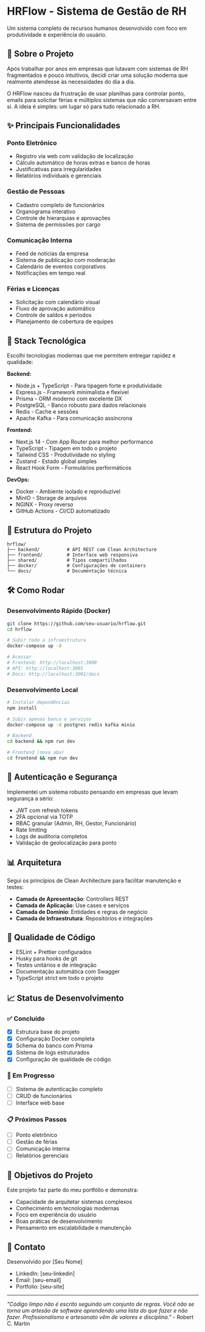 # HRFlow - Sistema de Gestão de RH

Um sistema completo de recursos humanos desenvolvido com foco em produtividade e experiência do usuário.

## 💭 Sobre o Projeto

Após trabalhar por anos em empresas que lutavam com sistemas de RH fragmentados e pouco intuitivos, decidi criar uma solução moderna que realmente atendesse às necessidades do dia a dia.

O HRFlow nasceu da frustração de usar planilhas para controlar ponto, emails para solicitar férias e múltiplos sistemas que não conversavam entre si. A ideia é simples: um lugar só para tudo relacionado a RH.

## ✨ Principais Funcionalidades

### Ponto Eletrônico
- Registro via web com validação de localização
- Cálculo automático de horas extras e banco de horas
- Justificativas para irregularidades
- Relatórios individuais e gerenciais

### Gestão de Pessoas
- Cadastro completo de funcionários
- Organograma interativo
- Controle de hierarquias e aprovações
- Sistema de permissões por cargo

### Comunicação Interna
- Feed de notícias da empresa
- Sistema de publicação com moderação
- Calendário de eventos corporativos
- Notificações em tempo real

### Férias e Licenças
- Solicitação com calendário visual
- Fluxo de aprovação automático
- Controle de saldos e períodos
- Planejamento de cobertura de equipes

## 🚀 Stack Tecnológica

Escolhi tecnologias modernas que me permitem entregar rapidez e qualidade:

**Backend:**
- Node.js + TypeScript - Para tipagem forte e produtividade
- Express.js - Framework minimalista e flexível
- Prisma - ORM moderno com excelente DX
- PostgreSQL - Banco robusto para dados relacionais
- Redis - Cache e sessões
- Apache Kafka - Para comunicação assíncrona

**Frontend:**
- Next.js 14 - Com App Router para melhor performance
- TypeScript - Tipagem em todo o projeto
- Tailwind CSS - Produtividade no styling
- Zustand - Estado global simples
- React Hook Form - Formulários performáticos

**DevOps:**
- Docker - Ambiente isolado e reproduzível
- MinIO - Storage de arquivos
- NGINX - Proxy reverso
- GitHub Actions - CI/CD automatizado

## 📁 Estrutura do Projeto

```
hrflow/
├── backend/          # API REST com Clean Architecture
├── frontend/         # Interface web responsiva
├── shared/           # Tipos compartilhados
├── docker/           # Configurações de containers
└── docs/             # Documentação técnica
```

## 🛠️ Como Rodar

### Desenvolvimento Rápido (Docker)

```bash
git clone https://github.com/seu-usuario/hrflow.git
cd hrflow

# Subir toda a infraestrutura
docker-compose up -d

# Acessar
# Frontend: http://localhost:3000
# API: http://localhost:3001
# Docs: http://localhost:3001/docs
```

### Desenvolvimento Local

```bash
# Instalar dependências
npm install

# Subir apenas banco e serviços
docker-compose up -d postgres redis kafka minio

# Backend
cd backend && npm run dev

# Frontend (nova aba)
cd frontend && npm run dev
```

## 🔐 Autenticação e Segurança

Implementei um sistema robusto pensando em empresas que levam segurança a sério:

- JWT com refresh tokens
- 2FA opcional via TOTP
- RBAC granular (Admin, RH, Gestor, Funcionário)
- Rate limiting
- Logs de auditoria completos
- Validação de geolocalização para ponto

## 📊 Arquitetura

Segui os princípios de Clean Architecture para facilitar manutenção e testes:

- **Camada de Apresentação**: Controllers REST
- **Camada de Aplicação**: Use cases e serviços
- **Camada de Domínio**: Entidades e regras de negócio
- **Camada de Infraestrutura**: Repositórios e integrações

## 🧪 Qualidade de Código

- ESLint + Prettier configurados
- Husky para hooks de git
- Testes unitários e de integração
- Documentação automática com Swagger
- TypeScript strict em todo o projeto

## 📈 Status de Desenvolvimento

### ✅ Concluído
- [x] Estrutura base do projeto
- [x] Configuração Docker completa
- [x] Schema do banco com Prisma
- [x] Sistema de logs estruturados
- [x] Configuração de qualidade de código

### 🔄 Em Progresso
- [ ] Sistema de autenticação completo
- [ ] CRUD de funcionários
- [ ] Interface web base

### 📋 Próximos Passos
- [ ] Ponto eletrônico
- [ ] Gestão de férias
- [ ] Comunicação interna
- [ ] Relatórios gerenciais

## 🎯 Objetivos do Projeto

Este projeto faz parte do meu portfólio e demonstra:

- Capacidade de arquitetar sistemas complexos
- Conhecimento em tecnologias modernas
- Foco em experiência do usuário
- Boas práticas de desenvolvimento
- Pensamento em escalabilidade e manutenção

## 🤝 Contato

Desenvolvido por [Seu Nome]

- LinkedIn: [seu-linkedin]
- Email: [seu-email]
- Portfolio: [seu-site]

---

*"Código limpo não é escrito seguindo um conjunto de regras. Você não se torna um artesão de software aprendendo uma lista do que fazer e não fazer. Profissionalismo e artesanato vêm de valores e disciplina."* - Robert C. Martin

 
 